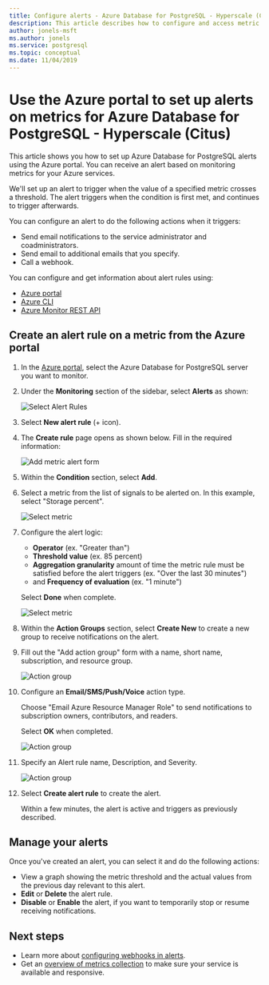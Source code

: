 ```yaml
---
title: Configure alerts - Azure Database for PostgreSQL - Hyperscale (Citus)
description: This article describes how to configure and access metric alerts for Azure Database for PostgreSQL - Hyperscale (Citus)
author: jonels-msft
ms.author: jonels
ms.service: postgresql
ms.topic: conceptual
ms.date: 11/04/2019
---
```


# Use the Azure portal to set up alerts on metrics for Azure Database for PostgreSQL - Hyperscale (Citus)

This article shows you how to set up Azure Database for PostgreSQL alerts using the Azure portal. You can receive an alert based on monitoring metrics for your Azure services.

We'll set up an alert to trigger when the value of a specified metric crosses a threshold. The alert triggers when the condition is first met, and continues to trigger afterwards.

You can configure an alert to do the following actions when it triggers:
* Send email notifications to the service administrator and coadministrators.
* Send email to additional emails that you specify.
* Call a webhook.

You can configure and get information about alert rules using:
* [Azure portal](../azure-monitor/platform/alerts-metric.md#create-with-azure-portal)
* [Azure CLI](../azure-monitor/platform/alerts-metric.md#with-azure-cli)
* [Azure Monitor REST API](https://docs.microsoft.com/rest/api/monitor/metricalerts)

## Create an alert rule on a metric from the Azure portal
1. In the [Azure portal](https://portal.azure.com/), select the Azure Database for PostgreSQL server you want to monitor.

2. Under the **Monitoring** section of the sidebar, select **Alerts** as shown:

   ![Select Alert Rules](./media/howto-hyperscale-alert-on-metric/2-alert-rules.png)

3. Select **New alert rule** (+ icon).

4. The **Create rule** page opens as shown below. Fill in the required information:

   ![Add metric alert form](./media/howto-hyperscale-alert-on-metric/4-add-rule-form.png)

5. Within the **Condition** section, select **Add**.

6. Select a metric from the list of signals to be alerted on. In this example, select "Storage percent".
   
   ![Select metric](./media/howto-hyperscale-alert-on-metric/6-configure-signal-logic.png)

7. Configure the alert logic:

    * **Operator** (ex. "Greater than")
    * **Threshold value** (ex. 85 percent)
    * **Aggregation granularity** amount of time the metric rule must be satisfied before the alert triggers (ex. "Over the last 30 minutes")
    * and **Frequency of evaluation** (ex. "1 minute")
   
   Select **Done** when complete.

   ![Select metric](./media/howto-hyperscale-alert-on-metric/7-set-threshold-time.png)

8. Within the **Action Groups** section, select **Create New** to create a new group to receive notifications on the alert.

9. Fill out the "Add action group" form with a name, short name, subscription, and resource group.

    ![Action group](./media/howto-hyperscale-alert-on-metric/9-add-action-group.png)

10. Configure an **Email/SMS/Push/Voice** action type.
    
    Choose "Email Azure Resource Manager Role" to send notifications to subscription owners, contributors, and readers.
   
    Select **OK** when completed.

    ![Action group](./media/howto-hyperscale-alert-on-metric/10-action-group-type.png)

11. Specify an Alert rule name, Description, and Severity.

    ![Action group](./media/howto-hyperscale-alert-on-metric/11-name-description-severity.png) 

12. Select **Create alert rule** to create the alert.

    Within a few minutes, the alert is active and triggers as previously described.

## Manage your alerts

Once you've created an alert, you can select it and do the following actions:

* View a graph showing the metric threshold and the actual values from the previous day relevant to this alert.
* **Edit** or **Delete** the alert rule.
* **Disable** or **Enable** the alert, if you want to temporarily stop or resume receiving notifications.

## Next steps
* Learn more about [configuring webhooks in alerts](../azure-monitor/platform/alerts-webhooks.md).
* Get an [overview of metrics collection](../monitoring-and-diagnostics/insights-how-to-customize-monitoring.md) to make sure your service is available and responsive.
